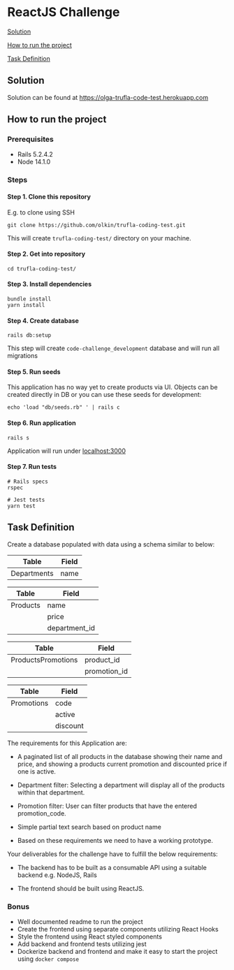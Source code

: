 # ReactJS Challenge

[Solution](#solution)

[How to run the project](#how-to-run-the-project)

[Task Definition](#task-definition)


## Solution

Solution can be found at https://olga-trufla-code-test.herokuapp.com

## How to run the project
### Prerequisites
- Rails 5.2.4.2
- Node 14.1.0

### Steps
#### Step 1. Clone this repository 
E.g. to clone using SSH 

`git clone https://github.com/olkin/trufla-coding-test.git`

This will create `trufla-coding-test/` directory on your machine.


#### Step 2. Get into repository

`cd trufla-coding-test/`

#### Step 3. Install dependencies

```
bundle install
yarn install
```

#### Step 4. Create database

`rails db:setup`

This step will create `code-challenge_development` database and will run all migrations

#### Step 5. Run seeds

This application has no way yet to create products via UI. Objects can be created directly in DB or you can use these seeds for development:

`echo 'load "db/seeds.rb" ' | rails c`

#### Step 6. Run application

`rails s`

Application will run under [localhost:3000](http://localhost:3000)


#### Step 7. Run tests
```
# Rails specs
rspec

# Jest tests
yarn test
```


## Task Definition
Create a database populated with data using a schema similar to below:

| Table | Field |
| ------ | ------ |
| Departments | name |

| Table | Field |
| ------ | ------ |
| Products | name |
|  | price |
|  | department_id |

| Table | Field |
| ------ | ------ |
| ProductsPromotions | product_id |
|  | promotion_id |

| Table | Field |
| ------ | ------ |
| Promotions | code |
|  | active |
|  | discount |

The requirements for this Application are:

- A paginated list of all products in the database showing their name and price, and showing a products current promotion and discounted price if one is active.

- Department filter: Selecting a department will display all of the products within that department.

- Promotion filter: User can filter products that have the entered promotion_code.

- Simple partial text search based on product name

- Based on these requirements we need to have a working prototype.

Your deliverables for the challenge have to fulfill the below requirements:

- The backend has to be built as a consumable API using a suitable backend e.g. NodeJS, Rails

- The frontend should be built using ReactJS.

### Bonus

- Well documented readme to run the project 
- Create the frontend using separate components utilizing React Hooks
- Style the frontend using React styled components
- Add backend and frontend tests utilizing jest
- Dockerize backend and frontend and make it easy to start the project using `docker compose`